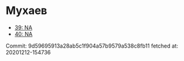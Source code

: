 # Мухаев
- [39: NA](39.md)
- [40: NA](40.md)

Commit: 9d59695913a28ab5c1f904a57b9579a538c8fb11
 fetched at: 20201212-154736
